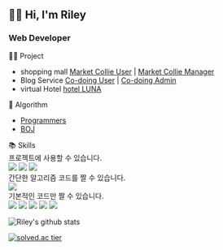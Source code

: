 <h2>🙍‍♀️ Hi, I'm Riley</h2>
<h3>Web Developer</h3>

👩‍💻 Project
- shopping mall [Market Collie User](https://github.com/rectangle714/marketcollie_user) | [Market Collie Manager](https://github.com/knewbean/marketcollie_manager)
- Blog Service [Co-doing User](https://github.com/RG-RG/user) | [Co-doing Admin](https://github.com/RG-RG/admin)
- virtual Hotel [hotel LUNA](https://github.com/zwooo96/hotelluna)

📖 Algorithm
- [Programmers](https://github.com/Oath-of-the-Peach-Garden/Guan-Yu)
- [BOJ](https://github.com/Greek-and-Roman-God/Athena)

📚 Skills  
프로젝트에 사용할 수 있습니다.  
<img src="https://img.shields.io/badge/Java-007396?style=flat-square&logo=Java&logoColor=white"/></a>
<img src="https://img.shields.io/badge/Spring-6DB33F?style=flat-square&logo=Spring&logoColor=white"/></a>
<img src="https://img.shields.io/badge/Oracle-F80000?style=flat-square&logo=Oracle&logoColor=white"/></a>  
간단한 알고리즘 코드를 짤 수 있습니다.  
<img src="https://img.shields.io/badge/Python-3766AB?style=flat-square&logo=Python&logoColor=white"/></a>  
기본적인 코드만 짤 수 있습니다.  
<img src="https://img.shields.io/badge/C++-00599C?style=flat-square&logo=C%2B%2B&logoColor=white"/></a>
<img src="https://img.shields.io/badge/JavaScript-F7DF1E?style=flat-square&logo=JavaScript&logoColor=white"/></a>
<img src="https://img.shields.io/badge/HTML5-E34F26?style=flat-square&logo=HTML5&logoColor=white"/></a>
<img src="https://img.shields.io/badge/CSS3-1572B6?style=flat-square&logo=CSS3&logoColor=white"/></a>
<img src="https://img.shields.io/badge/jQuery-0769AD?style=flat-square&logo=jQuery&logoColor=white"/></a>  

![Riley's github stats](https://github-readme-stats.vercel.app/api?username=yelin1106&show_icons=true)

[![solved.ac tier](http://mazassumnida.wtf/api/generate_badge?boj=yelin0309)](https://solved.ac/yelin0309)
